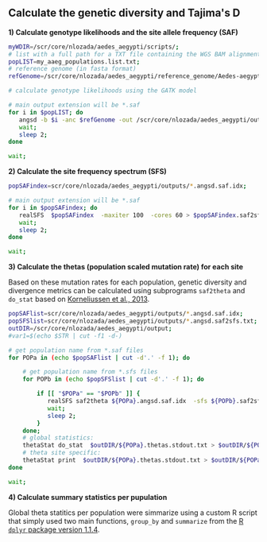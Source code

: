 
## Calculate the genetic diversity and Tajima's D

**1) Calculate genotype likelihoods and the site allele frequency (SAF)** 

```bash
myWDIR=/scr/core/nlozada/aedes_aegypti/scripts/;
# list with a full path for a TXT file containing the WGS BAM alignments of each inidividual in a population 
popLIST=my_aaeg_populations.list.txt;
# reference genome (in fasta format)
refGenome=/scr/core/nlozada/aedes_aegypti/reference_genome/Aedes-aegypti-LVP_AGWG_CHROMOSOMES.AaegL5_2.fasta;

# calculate genotype likelihoods using the GATK model

# main output extension will be *.saf
for i in $popLIST; do
   angsd -b $i -anc $refGenome -out /scr/core/nlozada/aedes_aegypti/outputs/$i.angsd -ref $refGenome -minMapQ 10 -minQ 10 -minInd 1 -doSaf 1 -GL 2 -nThreads 8;
   wait;
   sleep 2;
done

wait;
```

**2) Calculate the site frequency spectrum (SFS)**

```bash
popSAFindex=scr/core/nlozada/aedes_aegypti/outputs/*.angsd.saf.idx;

# main output extension will be *.saf
for i in $popSAFindex; do
   realSFS  $popSAFindex  -maxiter 100  -cores 60 > $popSAFindex.saf2sfs.txt 2>&1 | tee $popSAFindex.saf2sfs.stderr.log;
   wait;
   sleep 2;
done

wait;
```
  
**3) Calculate the thetas (population scaled mutation rate) for each site**

Based on these mutation rates for each population, genetic diversity and divergence metrics can be calculated using subprograms `saf2theta` and `do_stat` based on [Korneliussen et al., 2013](https://doi.org/10.1186/1471-2105-14-289).


```bash
popSAFlist=scr/core/nlozada/aedes_aegypti/outputs/*.angsd.saf.idx;
popSFSlist=scr/core/nlozada/aedes_aegypti/outputs/*.angsd.saf2sfs.txt;
outDIR=/scr/core/nlozada/aedes_aegypti/output;
#var1=$(echo $STR | cut -f1 -d-)

# get population name from *.saf files
for POPa in (echo $popSAFlist | cut -d'.' -f 1); do

    # get population name from *.sfs files
    for POPb in (echo $popSFSlist | cut -d'.' -f 1); do

        if [[ "$POPa" == "$POPb" ]] {
           realSFS saf2theta ${POPa}.angsd.saf.idx  -sfs ${POPb}.saf2sfs.txt  -outname $outDIR/${POPb}.thetas.stdout.txt 2>>  $outDIR/${POPb}.thetas.stderr.log;
           wait;
           sleep 2;
        }
    done;
    # global statistics:
    thetaStat do_stat  $outDIR/${POPa}.thetas.stdout.txt > $outDIR/${POPa}.thetas.global_stats.stdout.txt 2>>  $outDIR/${POPa}.thetas.global_stats.stderr.log;
    # theta site specific:
    thetaStat print  $outDIR/${POPa}.thetas.stdout.txt > $outDIR/${POPa}.thetas.persite_stats.stdout.txt 2>>  $outDIR/${POPa}.thetas.persite_stats.stderr.log;
done

wait;
```

**4) Calculate summary statistics per pupulation**

Global theta statitics per population were simmarize using a custom R script that simply used two main functions, `group_by` and `summarize` from the [R `dplyr` package version 1.1.4](https://dplyr.tidyverse.org).

